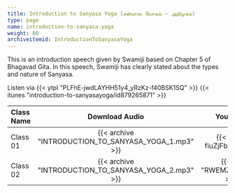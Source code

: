 ```yaml
---
title: Introduction to Sanyasa Yoga (சன்யாஸ யோகம் – அறிமுகம்)
type: page
name: introduction-to-sanyasa-yoga
weight: 80
archiveitemid: IntroductionToSanyasaYoga
---
```


This is an introduction speech given by Swamiji based on Chapter 5 of Bhagavad Gita. In this speech, Swamiji has clearly stated about the types and nature of Sanyasa.

Listen via {{< ytpl "PLFhE-jwdLAYHH51y4_yRzKz-f40BSK1SQ" >}} {{< itunes "introduction-to-sanyasayoga/id879265871" >}}

Class Name | Download Audio | YouTube
:---|:---:|:---:
Class 01 | {{< archive "INTRODUCTION_TO_SANYASA_YOGA_1.mp3" >}} | {{< yt "-fiuZjFb66c" >}}
Class 02 | {{< archive "INTRODUCTION_TO_SANYASA_YOGA_2.mp3" >}} | {{< yt "RWEMZdOroUA" >}}
